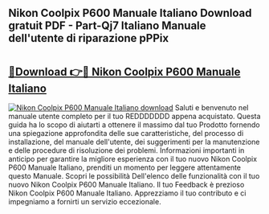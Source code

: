 ## Nikon Coolpix P600 Manuale Italiano Download gratuit PDF - Part-Qj7 Italiano Manuale dell'utente di riparazione pPPix

# <h2><a href="http://dfbbax.blite.top/?on=Nikon+Coolpix+P600+Manuale+Italiano">🔗Download 👉🔴 Nikon Coolpix P600 Manuale Italiano</a></h2>

[![Nikon Coolpix P600 Manuale Italiano download](https://i.imgur.com/lujVjoI.png)](http://dfbbax.blite.top/?on=Nikon+Coolpix+P600+Manuale+Italiano)
Saluti e benvenuto nel manuale utente completo per il tuo REDDDDDDD appena acquistato. Questa guida ha lo scopo di aiutarti a ottenere il massimo dal tuo Prodotto fornendo una spiegazione approfondita delle sue caratteristiche, del processo di installazione, del manuale dell'utente, dei suggerimenti per la manutenzione e delle procedure di risoluzione dei problemi. Informazioni importanti in anticipo per garantire la migliore esperienza con il tuo nuovo Nikon Coolpix P600 Manuale Italiano, prenditi un momento per leggere attentamente questo Manuale. Scopri le possibilità Dell'elenco delle funzionalità con il tuo nuovo Nikon Coolpix P600 Manuale Italiano. Il tuo Feedback è prezioso Nikon Coolpix P600 Manuale Italiano. Apprezziamo il tuo contributo e ci impegniamo a fornirti un servizio eccezionale.
